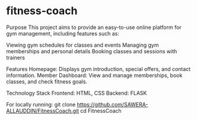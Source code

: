 # fitness-coach
Purpose
This project aims to provide an easy-to-use online platform for gym management, including features such as:

Viewing gym schedules for classes and events
Managing gym memberships and personal details
Booking classes and sessions with trainers

Features
Homepage: Displays gym introduction, special offers, and contact information.
Member Dashboard: View and manage memberships, book classes, and check fitness goals.

Technology Stack
Frontend: HTML, CSS
Backend: FLASK

For locally running:
git clone https://github.com/SAWERA-ALLAUDDIN/FitnessCoach.git
cd FitnessCoach

